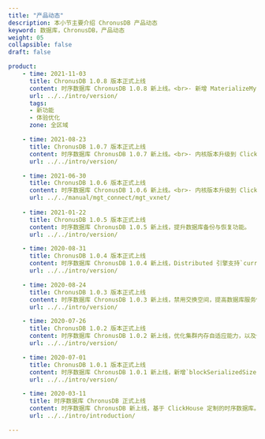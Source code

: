```yaml
---
title: "产品动态"
description: 本小节主要介绍 ChronusDB 产品动态
keyword: 数据库，ChronusDB，产品动态
weight: 05
collapsible: false
draft: false

product:
    - time: 2021-11-03
      title: ChronusDB 1.0.8 版本正式上线
      content: 时序数据库 ChronusDB 1.0.8 新上线。<br>- 新增 MaterializeMySQL 引擎，支持实时从 MySQL 同步数据；<br>- 新增对象存储服务策略，支持多磁盘数据存储和冷热数据分层存储；<br>- 新开放 max_concurrent_queries 参数，支持修改最大连接数；<br>- 新增日志服务功能，支持在线查看数据库服务日志。
      url: ../../intro/version/
      tags:
      - 新功能
      - 体验优化
      zone: 全区域

    - time: 2021-08-23
      title: ChronusDB 1.0.7 版本正式上线
      content: 时序数据库 ChronusDB 1.0.7 新上线。<br>- 内核版本升级到 ClickHouse-21.1.3.32；<br>- 支持使用 SQL 管理用户； <br>- 支持 `query-log` 数据库查询日志。 <br>- 开放 system 库。
      url: ../../intro/version/

    - time: 2021-06-30
      title: ChronusDB 1.0.6 版本正式上线
      content: 时序数据库 ChronusDB 1.0.6 新上线。<br>- 内核版本升级到 ClickHouse-19.17.6.36；<br>- 新增私网切换功能，支持管理私有网络和节点 IP。
      url: ../../manual/mgt_connect/mgt_vxnet/
    
    - time: 2021-01-22
      title: ChronusDB 1.0.5 版本正式上线
      content: 时序数据库 ChronusDB 1.0.5 新上线，提升数据库备份与恢复功能。
      url: ../../intro/version/

    - time: 2020-08-31
      title: ChronusDB 1.0.4 版本正式上线
      content: 时序数据库 ChronusDB 1.0.4 新上线，Distributed 引擎支持`currentDatabase` 函数。
      url: ../../intro/version/

    - time: 2020-08-24
      title: ChronusDB 1.0.3 版本正式上线
      content: 时序数据库 ChronusDB 1.0.3 新上线，禁用交换空间，提高数据库服务性能。
      url: ../../intro/version/

    - time: 2020-07-26
      title: ChronusDB 1.0.2 版本正式上线
      content: 时序数据库 ChronusDB 1.0.2 新上线，优化集群内存自适应能力，以及优化数据可排序查找功能。
      url: ../../intro/version/

    - time: 2020-07-01
      title: ChronusDB 1.0.1 版本正式上线
      content: 时序数据库 ChronusDB 1.0.1 新上线，新增`blockSerializedSize` 函数支持，提高数据库磁盘存储能力。
      url: ../../intro/version/

    - time: 2020-03-11
      title: 时序数据库 ChronusDB 正式上线
      content: 时序数据库 ChronusDB 新上线，基于 ClickHouse 定制的时序数据库。具备分布式架构，提供高效的数据查找和写入功能，强大的数据分析功能；具备完善的监控和告警平台，提供分钟级告警功能。
      url: ../../intro/introduction/

---
```


<!-- 设置上述参数可生成产品动态页  -->
